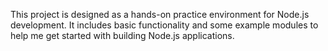 This project is designed as a hands-on practice environment for Node.js development. It includes basic functionality and some example modules to help me get started with building Node.js applications.
